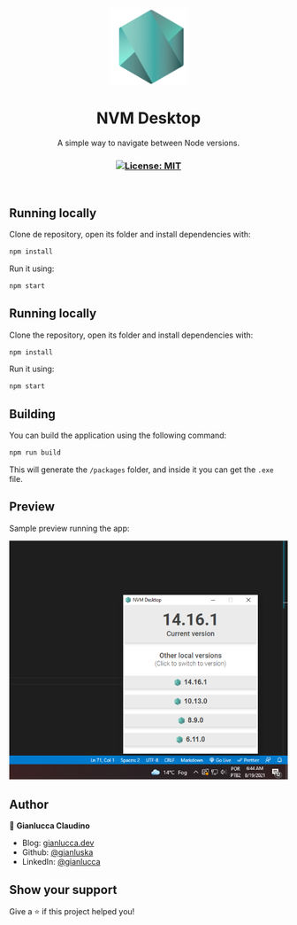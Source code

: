 <p align="center">
  <img src="./assets/node.png" width="140px" />
</p>

<h1 align="center">NVM Desktop</h1>
<p align="center">A simple way to navigate between Node versions.</p>

<h3 align="center">
  <a href="#" target="_blank">
    <img alt="License: MIT" src="https://img.shields.io/badge/License-MIT-yellow.svg" />
  </a>
</h3>

<br />


## Running locally

Clone de repository, open its folder and install dependencies with:

```sh
npm install
```

Run it using:

```sh
npm start
```

## Running locally

Clone the repository, open its folder and install dependencies with:

```sh
npm install
```

Run it using:

```sh
npm start
```

## Building

You can build the application using the following command:

```sh
npm run build
```

This will generate the `/packages` folder, and inside it you can get the `.exe` file.

## Preview

Sample preview running the app:

![Preview](assets/preview.png)


## Author

👤 **Gianlucca Claudino**

- Blog: [gianlucca.dev](https://www.gianlucca.dev/)
- Github: [@gianluska](https://github.com/gianluska)
- LinkedIn: [@gianlucca](https://www.linkedin.com/in/gianlucca-claudino/)

## Show your support

Give a ⭐️ if this project helped you!
